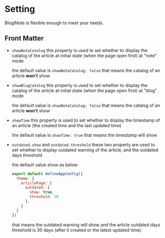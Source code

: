 # Setting

BlogiNote is flexible enough to meet your needs.

## Front Matter

* `showNoteCatalog` this property is used to set whether to display the catalog of the article at initial state (when the page open first) at "note" mode

  the default value is `showNoteCatalog: false` that means the catalog of an article **won't** show

* `showBlogCatalog` this property is used to set whether to display the catalog of the article at initial state (when the page open first) at "blog" mode

  the default value is `showNoteCatalog: false` that means the catalog of an article **won't** show

* `showTime` this property is used to set whether to display the timestamp of an article (the created time and the last updated time)

  the default value is `showTime: true` that means the timestamp will show

* `outdated.show` and `outdated.threshold` these two property are used to set whether to display outdated warning of the article, and the outdated days threshold

  the default value show as below

  ```js
  export default defineAppConfig({
    theme: {
      articlePage: {
        outdated: {
          show: true,
          threshold: 30
        },
      }
    }
  })
  ```

  that means the outdated warning will show and the article outdated days threshold is 30 days (after it created or the latest updated time).